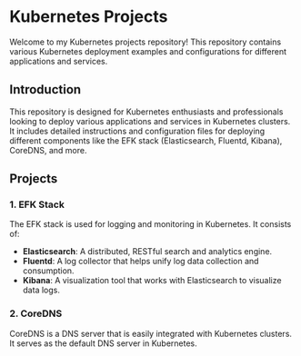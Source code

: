 # Kubernetes Projects

Welcome to my Kubernetes projects repository! This repository contains various Kubernetes deployment examples and configurations for different applications and services.

## Introduction

This repository is designed for Kubernetes enthusiasts and professionals looking to deploy various applications and services in Kubernetes clusters. It includes detailed instructions and configuration files for deploying different components like the EFK stack (Elasticsearch, Fluentd, Kibana), CoreDNS, and more.

## Projects

### 1. EFK Stack

The EFK stack is used for logging and monitoring in Kubernetes. It consists of:

- **Elasticsearch**: A distributed, RESTful search and analytics engine.
- **Fluentd**: A log collector that helps unify log data collection and consumption.
- **Kibana**: A visualization tool that works with Elasticsearch to visualize data logs.

### 2. CoreDNS

CoreDNS is a DNS server that is easily integrated with Kubernetes clusters. It serves as the default DNS server in Kubernetes.

